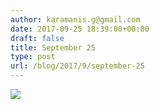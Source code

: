```yaml
---
author: karamanis.g@gmail.com
date: 2017-09-25 18:39:00+00:00
draft: false
title: September 25
type: post
url: /blog/2017/9/september-25
---
```




  
   ![](/images/2017-09-25-20179september-25/IMG_2328.jpg)

  


